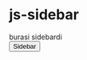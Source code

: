 # js-sidebar


<div class="sidebar">
        burasi sidebardi
</div>
<button id="button">Sidebar</button>

<script>
  $('#button').sidebar(300,".sidebar");
</script>

